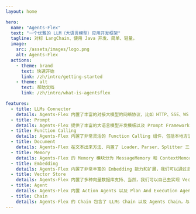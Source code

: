 ```yaml
---
layout: home

hero:
  name: "Agents-Flex"
  text: "一个优雅的 LLM（大语言模型）应用开发框架"
  tagline: 对标 LangChain、使用 Java 开发、简单、轻量。
  image:
    src: /assets/images/logo.png
    alt: Agents-Flex
  actions:
    - theme: brand
      text: 快速开始
      link: /zh/intro/getting-started
    - theme: alt
      text: 帮助文档
      link: /zh/intro/what-is-agentsflex

features:
  - title: LLMs Connector
    details: Agents-Flex 内置了丰富的对接大模型的网络协议，比如 HTTP、SSE、WS 等，其简单灵活的设计，使得开发者可以使用其轻易的对接各种大模型，包括 OpenAI、文心一言、星火大模型、通义千问等等。
  - title: Prompt
    details: Agents-Flex 提供了丰富的大语言模型开发模板以及 Prompt Framework 的支持，比如 FEW-SHOT、CRISPE、BROKE、ICIO 等。另外，Prompt Template 我们也可以自定义自己独特的内容。
  - title: Function Calling
    details: Agents-Flex 内置了非常灵活的 Function Calling 组件，包括本地方法的定义、解析、通过 LLMs 回调、并执行本地方法到结果，开发者几行代码就可以完成 Function Calling。
  - title: Document
    details: Agents-Flex 在文本出来方法、内置了 Loader、Parser、Splitter 三大组件，而每种组件又有多重不同的实现类，因此，我们可以轻易的加载网络数据、本地数据、数据库数据，以及多种数据类型。
  - title: Memory
    details: Agents-Flex 的 Memory 模块分为 MessageMemory 和 ContextMemory，他们分别用于历史对话和 Chain 执行上下文记录，我们可以通过继承 Memory 去实现更加丰富的扩展。
  - title: Embedding
    details: Agents-Flex 内置了非常丰富的 Embedding 能力和扩展，我们可以通过去实现 Embedding 接口，来扩充自己的私有 Embedding 算法和支持 。
  - title: Vector Store
    details: Agents-Flex 内置了多种向量数据库支持、当然，我们可以自己去实现 VectorStore 接口，来扩充自己的私有 VectorStore 服务 。
  - title: Agent
    details: Agents-Flex 内置 Action Agents 以及 Plan And Execution Agents，同时可以扩展额外的 Agents 服务。
  - title: Chain
    details: Agents-Flex 的 Chain 包含了 LLMs Chain 以及 Agents Chain，与此同时，Agents-Flex Chain 也支持同步顺序 Chain，和异步执行的 Chain 等，帮助开发面对多种不同场景 。
---
```



<style>
:root {
  --vp-home-hero-name-color: transparent;
  --vp-home-hero-name-background: -webkit-linear-gradient(120deg, #bd34fe 30%, #41d1ff);

  --vp-home-hero-image-background-image: linear-gradient(-45deg, #bd34fe 50%, #47caff 50%);
  --vp-home-hero-image-filter: blur(44px);
}

@media (min-width: 640px) {
  :root {
    --vp-home-hero-image-filter: blur(56px);
  }
}

@media (min-width: 960px) {
  :root {
    --vp-home-hero-image-filter: blur(68px);
  }
}
</style>
